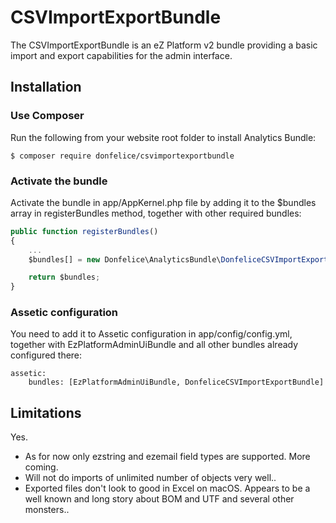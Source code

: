 # CSVImportExportBundle

The CSVImportExportBundle is an eZ Platform v2 bundle providing a basic import and export capabilities for the admin interface.

## Installation

### Use Composer

Run the following from your website root folder to install Analytics Bundle:

```
$ composer require donfelice/csvimportexportbundle
```

### Activate the bundle

Activate the bundle in app/AppKernel.php file by adding it to the $bundles array in registerBundles method, together with other required bundles:

```javascript
public function registerBundles()
{
    ...
    $bundles[] = new Donfelice\AnalyticsBundle\DonfeliceCSVImportExportBundle();

    return $bundles;
}
```

### Assetic configuration

You need to add it to Assetic configuration in app/config/config.yml, together with EzPlatformAdminUiBundle and all other bundles already configured there:

```
assetic:
    bundles: [EzPlatformAdminUiBundle, DonfeliceCSVImportExportBundle]
```

## Limitations

Yes.

- As for now only ezstring and ezemail field types are supported. More coming.
- Will not do imports of unlimited number of objects very well..
- Exported files don't look to good in Excel on macOS. Appears to be a well known and long story about BOM and UTF and several other monsters..
